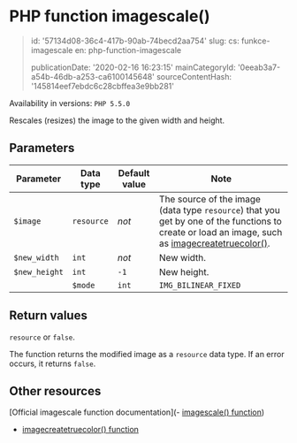 PHP function imagescale()
=========================

> id: '57134d08-36c4-417b-90ab-74becd2aa754'
> slug:
> 	cs: funkce-imagescale
> 	en: php-function-imagescale
> 
> publicationDate: '2020-02-16 16:23:15'
> mainCategoryId: '0eeab3a7-a54b-46db-a253-ca6100145648'
> sourceContentHash: '145814eef7ebdc6c28cbffea3e9bb281'

Availability in versions: `PHP 5.5.0`

Rescales (resizes) the image to the given width and height.

Parameters
--------------

| Parameter | Data type | Default value | Note |
|---------------|------------|--------|-----|
| `$image` | `resource` | *not* | The source of the image (data type `resource`) that you get by one of the functions to create or load an image, such as [imagecreatetruecolor()](https://www.php.net/manual/en/function.imagecreatetruecolor.php). |
| `$new_width` | `int` | *not* | New width. |
| `$new_height` | `int` | `-1` | New height. |
| | `$mode` | `int` | `IMG_BILINEAR_FIXED` | Image editing mode. |


Return values
----------------

`resource` or `false`.

The function returns the modified image as a `resource` data type. If an error occurs, it returns `false`.

Other resources
------------

[Official imagescale function documentation](- [imagescale() function](https://www.php.net/manual/en/function.imagescale.php))
- [imagecreatetruecolor() function](https://www.php.net/manual/en/function.imagecreatetruecolor.php)
